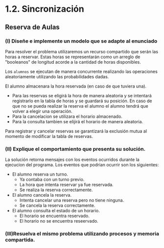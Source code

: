 # 1.2. Sincronización
## Reserva de Aulas
### (I) Diseñe e implemente un modelo que se adapte al enunciado
Para resolver el problema utilizaremos un recurso compartido que serán las horas a reservar.
Estas horas se representarán como un arreglo de "booleanos" de longitud acorde a la cantidad de horas disponibles.

Los `alumnos` se ejecutan de manera concurrente realizando las operaciones aleatoriamente utilizando las probabilidades dadas.

El alumno almacenara la hora reservada (en caso de que tuviera una).

- Para las reservas se eligirá la hora de manera aleatoria y se intentará registrarlo en la tabla de horas y se guardará su posición. 
En caso de que no se pueda realizar la reserva el alumno el alumno tendrá que volver a elegir una operación. 
- Para la cancelacion se utilizara el horario almacenado.
- Para la consulta tambien se elijirá el horario de manera aleatoria.


Para registrar y cancelar reservas se garantizará la exclusión mutua al momento de modificar la tabla de reservas.

### (II) Explique el comportamiento que presenta su solución.

La solución retorna mensajes con los eventos ocurridos durante la ejecucion del programa. Los eventos que podrian ocurrir son los siguientes:

- El alumno reserva un turno. 
  - Ya contaba con un turno previo.
  - La hora que intenta reservar ya fue reservada.
  - Se realiza la reserva correctamente.
- El alumno cancela la reserva.
  - Intenta cancelar una reserva pero no tiene ninguna.
  - Se cancela la reserva correctamente.
- El alumno consulta el estado de un horario.
  - El horario se encuentra reservado.
  - El horario no se encuentra reseervado.

### (III)Resuelva el mismo problema utilizando procesos y memoria compartida.